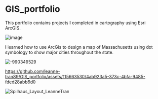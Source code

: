 # GIS_portfolio
This portfolio contains projects I completed in cartography using Esri ArcGIS.

![image](https://github.com/leanne-tran89/GIS_portfolio/assets/115663530/64323a78-238e-4c32-83ca-3a13eca62cb9)

I learned how to use ArcGis to design a map of Massachusetts using dot symbology to show major cities throughout the state.

![-990349529](https://github.com/leanne-tran89/GIS_portfolio/assets/115663530/bb89cf5e-ac85-4187-8f85-41f577cdbdaf)




https://github.com/leanne-tran89/GIS_portfolio/assets/115663530/4ab923a5-373c-4bfa-9485-fded28abb6d0



![Spilhaus_Layout_LeanneTran](https://github.com/leanne-tran89/GIS_portfolio/assets/115663530/eea1a990-d108-447d-93e6-99663794004e)
